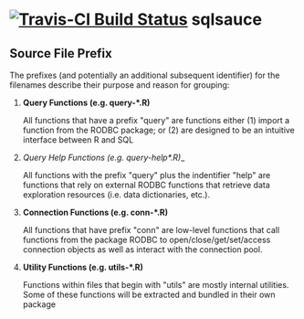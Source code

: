 # [![Travis-CI Build Status](https://travis-ci.org/bfatemi/sqlsauce.svg?branch=master)](https://travis-ci.org/bfatemi/sqlsauce) sqlsauce

## Source File Prefix

The prefixes (and potentially an additional subsequent identifier) for the filenames describe their purpose and reason for grouping:

1. __Query Functions (e.g. query-*.R)__

   All functions that have a prefix "query" are functions either (1) import a function from the RODBC package; or (2) are designed to be an intuitive interface between R and SQL

2. __Query Help Functions (e.g. query-help_*.R)__

   All functions with the prefix "query" plus the indentifier "help" are functions that rely on external RODBC functions that retrieve data exploration resources (i.e. data dictionaries, etc.).  

3. __Connection Functions (e.g. conn-*.R)__

   All functions that have prefix "conn" are low-level functions that call functions from the package RODBC to open/close/get/set/access connection objects as well as interact with the connection pool.
   
4. __Utility Functions (e.g. utils-*.R)__  

   Functions within files that begin with "utils" are mostly internal utilities. Some of these functions will be extracted and bundled in their own package


